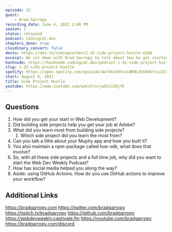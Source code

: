```yaml
---
episode: 32
guest: 
    - Brad-Garropy
recording_date: June 4, 2021 2:00 PM
season: 1
status: released
podcast: CodingCat.dev
chapters_done: true
cloudinary_convert: false
devto: https://dev.to/codingcatdev/1-32-side-project-hustle-4jb8
excerpt: We sit down with Brad Garropy to talk about how he got started in web development. We also discuss how creating and maintaining side projects can help you get a full time job.
hashnode: https://hashnode.codingcat.dev/podcast-1-32-side-project-hustle
slug: 1-32-side-project-hustle
spotify: https://open.spotify.com/episode/4e74hihRFusCBKNLXSSHdK?si=IIxfBbdTTHOeAyCJVnmDtQ
start: August 4, 2021
title: Side Project Hustle
youtube: https://www.youtube.com/watch?v=jwb5zi5bjfE
---
```

## Questions

1. How did you get your start in Web Development?
2. Did building side projects help you get your job at Adobe?
3. What did you learn most from building side projects?
    1. Which side project did you learn the most from?
4. Can you talk a little about your Muphy app and how you built it?
5. You also maintain a npm-package called hue-sdk, what does that involve?
6. So, with all these side projects and a full time job, why did you want to start the Web Dev Weekly Podcast?
7. How has social media helped you along the way?
8. Aside: using GitHub Actions. How do you use GitHub actions to improve your workflow?

## Additional Links

https://bradgarropy.com
https://twitter.com/bradgarropy
https://twitch.tv/bradgarropy
https://github.com/bradgarropy
https://webdevweekly.captivate.fm
https://youtube.com/bradgarropy
https://bradgarropy.com/discord
